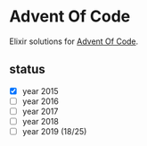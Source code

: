 # Advent Of Code

Elixir solutions for [Advent Of Code](https://adventofcode.com/).

## status

* [x] year 2015
* [ ] year 2016
* [ ] year 2017
* [ ] year 2018
* [ ] year 2019 (18/25)
